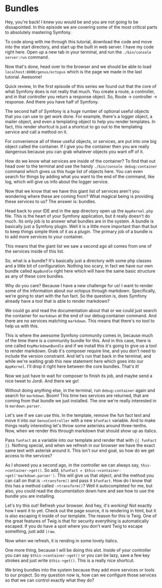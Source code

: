 # Bundles

Hey, you're back! I knew you would be and you are not going to be dissapointed.
In this episode we are covering some of the most critical parts to absolutely
mastering Symfony. 

To code along with me through this tutorial, download the code and move into
the start directory, and start up the built in web server. I have my code right
here. Open up a new tab in your terminal, and run the `./bin/console server:run`
command. 

Now that's done, head over to the browser and we should be able to load
`localhost:8000/genus/octopus` which is the page we made in the last tutorial.
Awesome!

Quick review, In the first episode of this series we found out that the core
of what Symfony does is not really that much. You create a route, a controller,
and in that controller you return a response object. So, Route -> controller ->
response. And there you have half of Symfony. 

The second half of Symfony is a huge number of optional useful objects that you
can use to get work done. For example, there's a logger object, a mailer object, and
even a templating object to help you render templates. In fact, this render shortcut
is just a shortcut to go out to the templating service and call a method on it. 

For convenience all of these useful objects, or services, are put into one big
object called the container. If I give you the container then you are really 
dangerous because you can grab whatever objects you want off of it. 

How do we know what services are inside of the container? To find that out head 
over to the terminal and use the handy `./bin/console debug:container` command
which gives us this huge list of objects here. You can even search for things by
adding what you want to the end of the command, like log, which will give us info
about the logger service.

Now that we know that we have this giant list of services aren't you wondering
where these are coming from? What magical being is providing these services to us?
The answer is: bundles. 

Head back to your IDE and in the app directory open up the `AppKernel.php` file. 
This is the heart of your Symfony application, but it really doesn't do much. 
Its only job is to answer what bundles are in the system. A bundle is basically
just a Symfony plugin. Well it is a little more important than that but to keep
things simple think of it as a plugin. The primary job of a bundle is to add more
services to your container. 

This means that the giant list we saw a second ago all comes from one of the services
inside of this list. 

So, what is a bundle? It's basically just a directory with some php classes and
a little bit of configuration. Nothing too scary, in fact we have our own bundle
called `AppBundle` right here which will have the same basic structure as any of 
these core bundles. 

Why do you care? Because I have a new challenge for us! I want to render some of
the information about our octopus through markdown. Specifically, we're going to
start with the fun fact. So the question is, does Symfony already have a tool that
is able to render markdown? 

We could go and read the documentation about that or we could just search the container
for `markdown` at the end of our debug:container command. And there are no services
matching `markdown`. This means that there's no tool to help us with this. 

This is where the awesome Symfony community comes in, because much of the time
there is a community bundle for this. And in this case, there is one called
`KnpMarkdownBundle` and if we install this it's going to give us a tool to render
markdown. Grab it's composer require line, and you don't need to include the version
constraint. And let's run that back in the terminal, and while we're waiting 
grab this new statement here which goes into our `AppKernel`. I'll drop it right
here between the core bundles. That's it! 

Now we just have to wait for composer to finish its job, and maybe send a nice
tweet to Jordi. And there we go!

Without doing anything else, in the terminal, run `debug:container` again and
search for `markdown`. Boom! This time two services are returned, that are coming
from that bundle we just installed. The one we're really interested in is 
`mardown.parser`. 

Let's see if we can use this. In the template, remove the fun fact text and move
it into our `GenusController` with a new `$funFact` variable. And to make things
really interesting let's throw some asterisks around three-tenths. Now, when we
render this through markdown that should show up as italics. 

Pass `funFact` as a variable into our template and render that with `{{ funFact }}`.
Nothing special, and when we refresh in our browser we have the exact same text with
asterisk around it. This isn't our end goal, so how do we get access to the services?

As I showed you a second ago, in the controller we can always say, `this->container->get()`.
So add, `$funFact = $this->container->get('markdown.parser')`. This will give us
that object, and the method you can call on that is `->transform()` and pass it
`$funFact`. How do I know that this has a method called `->transform()`? Well it 
autocompleted for me, but also, you could read the documentation down here and see
how to use the bundle you are installing. 

Let's try this out! Refresh your browser. And hey, it's working! Not exactly how
I want it to yet. Check out the page source, it is rendering in html, but it is 
also escaping it inside of our template. The reason for this is Twig. One of the
great features of Twig is that for security everything is automatically escaped. 
If you do have a spot where you don't want Twig to escape something, just add
`|raw`. 

Now when we refresh, it is rending in some lovely italics. 

One more thing, because I will be doing this alot. Inside of your controller you can
say `$this->container->get()` or you can be lazy, save a few key strokes and just 
write `$this->get()`. This is a really nice shortcut. 

We bring bundles into the system because they add more services or tools to our
project. So my question now is, how can we configure those services so that we can 
control exactly what they do?

